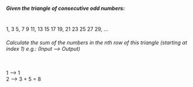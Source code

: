##### Given the triangle of consecutive odd numbers:
<br>
             1,
          3     5,
       7     9    11,
   13    15    17    19,
21    23    25    27    29,
...
<br>

###### Calculate the sum of the numbers in the nth row of this triangle (starting at index 1) e.g.: (Input --> Output)
<br>
1 -->  1
<br>
2 --> 3 + 5 = 8